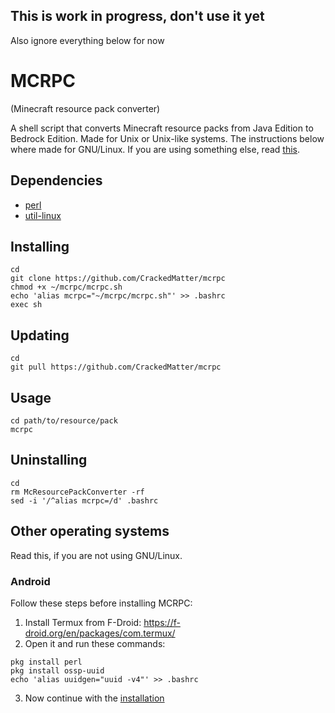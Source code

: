 ## This is work in progress, don't use it yet
Also ignore everything below for now

# MCRPC

(Minecraft resource pack converter)

A shell script that converts Minecraft resource packs from Java Edition to Bedrock Edition.
Made for Unix or Unix-like systems.
The instructions below where made for GNU/Linux.
If you are using something else, read [this](README.md#other-operating-systems).

## Dependencies

- [perl](https://github.com/Perl/perl5)
- [util-linux](https://github.com/karelzak/util-linux)

## Installing
```
cd
git clone https://github.com/CrackedMatter/mcrpc
chmod +x ~/mcrpc/mcrpc.sh
echo 'alias mcrpc="~/mcrpc/mcrpc.sh"' >> .bashrc
exec sh
```

## Updating
```
cd
git pull https://github.com/CrackedMatter/mcrpc
```

## Usage
```
cd path/to/resource/pack
mcrpc
```

## Uninstalling
```
cd
rm McResourcePackConverter -rf
sed -i '/^alias mcrpc=/d' .bashrc
```

## Other operating systems

Read this, if you are not using GNU/Linux.

### Android

Follow these steps before installing MCRPC:

1. Install Termux from F-Droid: https://f-droid.org/en/packages/com.termux/
2. Open it and run these commands:
```
pkg install perl
pkg install ossp-uuid
echo 'alias uuidgen="uuid -v4"' >> .bashrc
```
3. Now continue with the [installation](README.md#installing)
